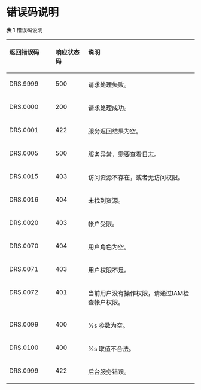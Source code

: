 # 错误码说明<a name="drs_05_0004"></a>

**表 1**  错误码说明

<a name="table25087759"></a>
<table><thead align="left"><tr id="row22875728"><th class="cellrowborder" valign="top" width="24.490000000000002%" id="mcps1.2.4.1.1"><p id="p40994679"><a name="p40994679"></a><a name="p40994679"></a><strong id="b178045015361"><a name="b178045015361"></a><a name="b178045015361"></a>返回错误码</strong></p>
</th>
<th class="cellrowborder" valign="top" width="17.349999999999998%" id="mcps1.2.4.1.2"><p id="p32234694"><a name="p32234694"></a><a name="p32234694"></a><strong id="b1780155013612"><a name="b1780155013612"></a><a name="b1780155013612"></a>响应状态码</strong></p>
</th>
<th class="cellrowborder" valign="top" width="58.160000000000004%" id="mcps1.2.4.1.3"><p id="p60873446"><a name="p60873446"></a><a name="p60873446"></a><strong id="b167801050173611"><a name="b167801050173611"></a><a name="b167801050173611"></a>说明</strong></p>
</th>
</tr>
</thead>
<tbody><tr id="row31802111"><td class="cellrowborder" valign="top" width="24.490000000000002%" headers="mcps1.2.4.1.1 "><p id="p25834168"><a name="p25834168"></a><a name="p25834168"></a>DRS.9999</p>
</td>
<td class="cellrowborder" valign="top" width="17.349999999999998%" headers="mcps1.2.4.1.2 "><p id="p12192825"><a name="p12192825"></a><a name="p12192825"></a>500</p>
</td>
<td class="cellrowborder" valign="top" width="58.160000000000004%" headers="mcps1.2.4.1.3 "><p id="p48094763"><a name="p48094763"></a><a name="p48094763"></a>请求处理失败。</p>
</td>
</tr>
<tr id="row30199685"><td class="cellrowborder" valign="top" width="24.490000000000002%" headers="mcps1.2.4.1.1 "><p id="p30255459"><a name="p30255459"></a><a name="p30255459"></a>DRS.0000</p>
</td>
<td class="cellrowborder" valign="top" width="17.349999999999998%" headers="mcps1.2.4.1.2 "><p id="p34773125"><a name="p34773125"></a><a name="p34773125"></a>200</p>
</td>
<td class="cellrowborder" valign="top" width="58.160000000000004%" headers="mcps1.2.4.1.3 "><p id="p65159764"><a name="p65159764"></a><a name="p65159764"></a>请求处理成功。</p>
</td>
</tr>
<tr id="row49566967"><td class="cellrowborder" valign="top" width="24.490000000000002%" headers="mcps1.2.4.1.1 "><p id="p55501428"><a name="p55501428"></a><a name="p55501428"></a>DRS.0001</p>
</td>
<td class="cellrowborder" valign="top" width="17.349999999999998%" headers="mcps1.2.4.1.2 "><p id="p66430673"><a name="p66430673"></a><a name="p66430673"></a>422</p>
</td>
<td class="cellrowborder" valign="top" width="58.160000000000004%" headers="mcps1.2.4.1.3 "><p id="p12175414"><a name="p12175414"></a><a name="p12175414"></a>服务返回结果为空。</p>
</td>
</tr>
<tr id="row42469868"><td class="cellrowborder" valign="top" width="24.490000000000002%" headers="mcps1.2.4.1.1 "><p id="p17507249"><a name="p17507249"></a><a name="p17507249"></a>DRS.0005</p>
</td>
<td class="cellrowborder" valign="top" width="17.349999999999998%" headers="mcps1.2.4.1.2 "><p id="p8801042"><a name="p8801042"></a><a name="p8801042"></a>500</p>
</td>
<td class="cellrowborder" valign="top" width="58.160000000000004%" headers="mcps1.2.4.1.3 "><p id="p41795833"><a name="p41795833"></a><a name="p41795833"></a>服务异常，需要查看日志。</p>
</td>
</tr>
<tr id="row40618177"><td class="cellrowborder" valign="top" width="24.490000000000002%" headers="mcps1.2.4.1.1 "><p id="p1738025"><a name="p1738025"></a><a name="p1738025"></a>DRS.0015</p>
</td>
<td class="cellrowborder" valign="top" width="17.349999999999998%" headers="mcps1.2.4.1.2 "><p id="p6562313"><a name="p6562313"></a><a name="p6562313"></a>403</p>
</td>
<td class="cellrowborder" valign="top" width="58.160000000000004%" headers="mcps1.2.4.1.3 "><p id="p61785354"><a name="p61785354"></a><a name="p61785354"></a>访问资源不存在，或者无访问权限。</p>
</td>
</tr>
<tr id="row19197278"><td class="cellrowborder" valign="top" width="24.490000000000002%" headers="mcps1.2.4.1.1 "><p id="p11475699"><a name="p11475699"></a><a name="p11475699"></a>DRS.0016</p>
</td>
<td class="cellrowborder" valign="top" width="17.349999999999998%" headers="mcps1.2.4.1.2 "><p id="p57116412"><a name="p57116412"></a><a name="p57116412"></a>404</p>
</td>
<td class="cellrowborder" valign="top" width="58.160000000000004%" headers="mcps1.2.4.1.3 "><p id="p63026658"><a name="p63026658"></a><a name="p63026658"></a>未找到资源。</p>
</td>
</tr>
<tr id="row30369011"><td class="cellrowborder" valign="top" width="24.490000000000002%" headers="mcps1.2.4.1.1 "><p id="p43970798"><a name="p43970798"></a><a name="p43970798"></a>DRS.0020</p>
</td>
<td class="cellrowborder" valign="top" width="17.349999999999998%" headers="mcps1.2.4.1.2 "><p id="p4864890"><a name="p4864890"></a><a name="p4864890"></a>403</p>
</td>
<td class="cellrowborder" valign="top" width="58.160000000000004%" headers="mcps1.2.4.1.3 "><p id="p58511806"><a name="p58511806"></a><a name="p58511806"></a>帐户受限。</p>
</td>
</tr>
<tr id="row56844213"><td class="cellrowborder" valign="top" width="24.490000000000002%" headers="mcps1.2.4.1.1 "><p id="p40978561"><a name="p40978561"></a><a name="p40978561"></a>DRS.0070</p>
</td>
<td class="cellrowborder" valign="top" width="17.349999999999998%" headers="mcps1.2.4.1.2 "><p id="p30929178"><a name="p30929178"></a><a name="p30929178"></a>404</p>
</td>
<td class="cellrowborder" valign="top" width="58.160000000000004%" headers="mcps1.2.4.1.3 "><p id="p22235495"><a name="p22235495"></a><a name="p22235495"></a>用户角色为空。</p>
</td>
</tr>
<tr id="row65901733"><td class="cellrowborder" valign="top" width="24.490000000000002%" headers="mcps1.2.4.1.1 "><p id="p36440156"><a name="p36440156"></a><a name="p36440156"></a>DRS.0071</p>
</td>
<td class="cellrowborder" valign="top" width="17.349999999999998%" headers="mcps1.2.4.1.2 "><p id="p65971515"><a name="p65971515"></a><a name="p65971515"></a>403</p>
</td>
<td class="cellrowborder" valign="top" width="58.160000000000004%" headers="mcps1.2.4.1.3 "><p id="p42092523"><a name="p42092523"></a><a name="p42092523"></a>用户权限不足。</p>
</td>
</tr>
<tr id="row43288393"><td class="cellrowborder" valign="top" width="24.490000000000002%" headers="mcps1.2.4.1.1 "><p id="p16698933"><a name="p16698933"></a><a name="p16698933"></a>DRS.0072</p>
</td>
<td class="cellrowborder" valign="top" width="17.349999999999998%" headers="mcps1.2.4.1.2 "><p id="p10436293"><a name="p10436293"></a><a name="p10436293"></a>401</p>
</td>
<td class="cellrowborder" valign="top" width="58.160000000000004%" headers="mcps1.2.4.1.3 "><p id="p40033377"><a name="p40033377"></a><a name="p40033377"></a>当前用户没有操作权限，请通过IAM检查帐户权限。</p>
</td>
</tr>
<tr id="row24756080"><td class="cellrowborder" valign="top" width="24.490000000000002%" headers="mcps1.2.4.1.1 "><p id="p59085450"><a name="p59085450"></a><a name="p59085450"></a>DRS.0099</p>
</td>
<td class="cellrowborder" valign="top" width="17.349999999999998%" headers="mcps1.2.4.1.2 "><p id="p21192165"><a name="p21192165"></a><a name="p21192165"></a>400</p>
</td>
<td class="cellrowborder" valign="top" width="58.160000000000004%" headers="mcps1.2.4.1.3 "><p id="p38843817"><a name="p38843817"></a><a name="p38843817"></a>%s 参数为空。</p>
</td>
</tr>
<tr id="row14050033"><td class="cellrowborder" valign="top" width="24.490000000000002%" headers="mcps1.2.4.1.1 "><p id="p64310884"><a name="p64310884"></a><a name="p64310884"></a>DRS.0100</p>
</td>
<td class="cellrowborder" valign="top" width="17.349999999999998%" headers="mcps1.2.4.1.2 "><p id="p41799124"><a name="p41799124"></a><a name="p41799124"></a>400</p>
</td>
<td class="cellrowborder" valign="top" width="58.160000000000004%" headers="mcps1.2.4.1.3 "><p id="p30285864"><a name="p30285864"></a><a name="p30285864"></a>%s 取值不合法。</p>
</td>
</tr>
<tr id="row4137323"><td class="cellrowborder" valign="top" width="24.490000000000002%" headers="mcps1.2.4.1.1 "><p id="p66687761"><a name="p66687761"></a><a name="p66687761"></a>DRS.0999</p>
</td>
<td class="cellrowborder" valign="top" width="17.349999999999998%" headers="mcps1.2.4.1.2 "><p id="p32999567"><a name="p32999567"></a><a name="p32999567"></a>422</p>
</td>
<td class="cellrowborder" valign="top" width="58.160000000000004%" headers="mcps1.2.4.1.3 "><p id="p55719310"><a name="p55719310"></a><a name="p55719310"></a>后台服务错误。</p>
</td>
</tr>
</tbody>
</table>

